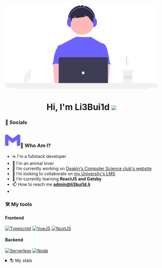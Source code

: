 <p align="center"> <img src="./coding.svg" alt="undraw coffee illustration" width="500px%"> </p>
<h1 align="center">Hi, I'm Li3Bui1d <img src="https://media.giphy.com/media/hvRJCLFzcasrR4ia7z/giphy.gif" width="25px"></h1>

<h3 align="left">📮 Socials</h3>
<img align="left" alt="admin@li3bui1d.li | Email" width="50px" height="auto" src="./gmail-purple.svg" />

<br />

<h3 align="left">🐶 Who Am I?</h3>

- ☕ I'm a fullstack developer
- 🐶 I'm an animal lover
- 🔭 I’m currently working on [Deakin's Computer Science club's website](https://github.com/orgs/DeakinSEC/dashboard)
- 👯 I’m looking to collaborate on [my University's LMS](https://github.com/doubtfire-lms)
- 🌱 I’m currently learning **ReactJS and Gatsby**
- 📫 How to reach me **admin@li3bui1d.li**
- 
<h3 align="left">🛠 My tools</h3>
<h4 >Frontend</h4>

[![Typescript](https://img.shields.io/badge/-Typescript-3178C6?logo=typescript&logoColor=white&style=for-the-badge)](#) 
[![VueJS](https://img.shields.io/badge/-Vue.JS-4FC08D?logo=vue.js&logoColor=white&style=for-the-badge)](#) 
[![NuxtJS](https://img.shields.io/badge/-Nuxt.JS-00DC82?logo=nuxt.js&logoColor=white&style=for-the-badge)](#) 

<h4 >Backend</h4>

[![Serverless](https://img.shields.io/badge/-Serverless-FD5750?logo=serverless&logoColor=white&style=for-the-badge)](#)
[![Node](https://img.shields.io/badge/-Node-339933?logo=node.js&logoColor=white&style=for-the-badge)](#)

<details>
<summary >
    🌎 My stats
</summary>
<img src="https://github-readme-stats.vercel.app/api/top-langs?username=li3bui1d&show_icons=true&locale=en&layout=compact" alt="li3bui1d" />

<br />

<img src="https://github-readme-stats.vercel.app/api?username=li3bui1d&show_icons=true&locale=en" alt="li3bui1d" />
</details>

[portfolio]: https://joshuapiper.dev
[linkedin]: https://www.linkedin.com/in/joshua-e-piper/
[gmail]: mailto:/josh.piper1505@yahoo.com
[linktree]: https://linktr.ee/joshua_piper
